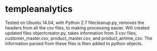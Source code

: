 # templeanalytics

Tested on Ubuntu 14.04, with Python 2.7
filecleanup.py, removes the headers from all the csv files, to making processing easier. Will created updated files
objectcreator.py, takes information from 3 csv files, customer_master.csv, product_master.csv, and product_airtime_csv. 
The information parsed from these files is then added to python objects. 
